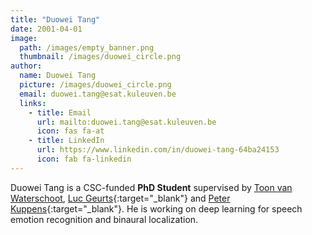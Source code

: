 ```yaml
---
title: "Duowei Tang"
date: 2001-04-01
image: 
  path: /images/empty_banner.png
  thumbnail: /images/duowei_circle.png
author:
  name: Duowei Tang
  picture: /images/duowei_circle.png
  email: duowei.tang@esat.kuleuven.be
  links:
    - title: Email
      url: mailto:duowei.tang@esat.kuleuven.be
      icon: fas fa-at    
    - title: LinkedIn
      url: https://www.linkedin.com/in/duowei-tang-64ba24153
      icon: fab fa-linkedin
---
```


Duowei Tang is a CSC-funded **PhD Student** supervised by [Toon van Waterschoot](toon_vanwaterschoot), [Luc Geurts](https://iiw.kuleuven.be/onderzoek/emedia/people/geurtsluc){:target="_blank"} and [Peter Kuppens](https://ppw.kuleuven.be/okp/people/Peter_Kuppens/){:target="_blank"}. He is working on deep learning for speech emotion recognition and binaural localization.
